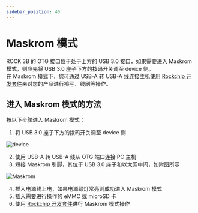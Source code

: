 ```yaml
---
sidebar_position: 40
---
```


# Maskrom 模式

ROCK 3B 的 OTG 接口位于处于上方的 USB 3.0 接口，如果需要进入 Maskrom 模式，则应先将 USB 3.0 座子下方的拨码开关调至 device 侧。  
在 Maskrom 模式下，您可通过 USB-A 转 USB-A 线连接主机使用 [Rockchip 开发套件](/general-tutorial/rksdk)来对您的产品进行擦写、线刷等操作。

## 进入 Maskrom 模式的方法

按以下步骤进入 Maskrom 模式：

1. 将 USB 3.0 座子下方的拨码开关调至 device 侧

![device](/img/rock3/3b/rock3b-otg.webp)

2. 使用 USB-A 转 USB-A 线从 OTG 端口连接 PC 主机
3. 短接 Maskrom 引脚，其位于 USB 3.0 座子和以太网中间，如附图所示

![Maskrom](/img/rock3/3b/rock3b-maskrom.webp)

4. 插入电源线上电，如果电源绿灯常亮则成功进入 Maskrom 模式
5. 插入需要进行操作的 eMMC 或 microSD 卡
6. 使用 [Rockchip 开发套件](/general-tutorial/rksdk)进行 Maskrom 模式操作
